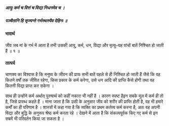 ##### आयुः कर्म च वित्तं च विद्या निधनमेव च ।
##### पञ्चैतानि हि सृज्यन्ते गर्भस्थस्यैव देहिनः ॥

#### भावार्थ

जीव जब मां के गर्भ में आता है तभी उसकी आयु, कर्म, धन, विद्या और मृत्यु–यह पांचों बातें निश्चित हो जाती हैं ॥ १ ॥

#### तात्पर्य

चाणक्य का विश्वास है कि मनुष्य के जीवन की प्रायः सभी बातें पहले से ही निश्चित हो जाती हैं जैसे कि वह कितने वर्षों तक जीवित रहेगा, किस प्रकार के कर्म करेगा, उसे धन आदि की प्राप्ति कैसे होगी तथा वह कितनी विद्या प्राप्त कर सकेगा ।

साथ ही उन्होंने कर्म अर्थात् पुरुषार्थ को कहीं नकारा भी नहीं है । कारण स्पष्ट हैइन सबके मूल में कर्म ही तो है, जिसे प्रारब्ध कहते हैं । माना जाता है कि उसी के अनुसार जीव को शरीर की प्राप्ति होती है, वह भी हमारे कर्मों का ही परिणाम है । शास्त्रों में कहा गया है कि व्यक्ति का प्रथम कर्तव्य कर्म करना है, अतः वह अपनी विद्या और बुद्धि के अनुरूप श्रेष्ठ कर्म करता रहे । देखने में आता है कि संकल्पपूर्वक किए गए कर्म से इन सबमें भी परिवर्तन किया जा सकता है ।